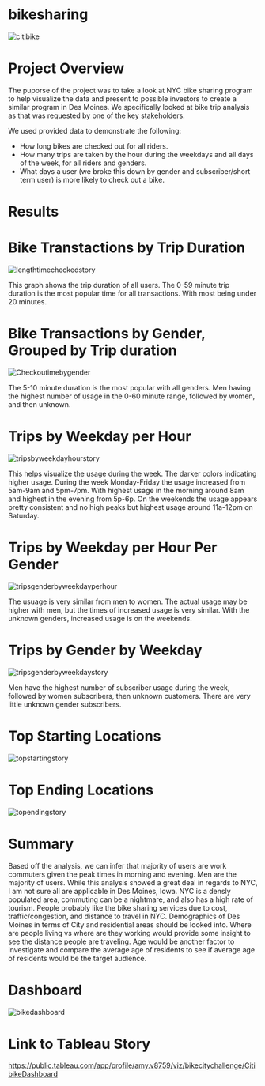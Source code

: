 # bikesharing
![citibike](https://user-images.githubusercontent.com/88061345/140596457-6b14bbe1-7dd9-4795-b0b7-1b8888bf0411.PNG)


# Project Overview

The puporse of the project was to take a look at NYC bike sharing program to help visualize the data and present to possible investors to create a similar program in Des Moines. We specifically looked at bike trip analysis as that was requested by one of the key stakeholders.

We used provided data to demonstrate the following:
- How long bikes are checked out for all riders.
- How many trips are taken by the hour during the weekdays and all days of the week, for all riders and genders.
- What days a user (we broke this down by gender and subscriber/short term user) is more likely to check out a bike.

# Results

# Bike Transtactions by Trip Duration

![lengthtimecheckedstory](https://user-images.githubusercontent.com/88061345/140597020-1499a7c4-b81d-4263-af90-15fbf26c2b30.PNG)

This graph shows the trip duration of all users. The 0-59 minute trip duration is the most popular time for all transactions. With most being under 20 minutes.


# Bike Transactions by Gender, Grouped by Trip duration

![Checkoutimebygender](https://user-images.githubusercontent.com/88061345/140596571-5a6df798-62e2-450c-858f-942ee6ad0846.PNG)

The 5-10 minute duration is the most popular with all genders. Men having the highest number of usage in the 0-60 minute range, followed by women, and then unknown.


# Trips by Weekday per Hour

![tripsbyweekdayhourstory](https://user-images.githubusercontent.com/88061345/140597049-873698c9-5e7f-4f99-8b16-59251de0046a.PNG)


This helps visualize the usage during the week. The darker colors indicating higher usage. During the week Monday-Friday the usage increased from 5am-9am and 5pm-7pm. With highest usage in the morning around 8am and highest in the evening from 5p-6p. On the weekends the usage appears pretty consistent and no high peaks but highest usage around 11a-12pm on Saturday.


# Trips by Weekday per Hour Per Gender

![tripsgenderbyweekdayperhour](https://user-images.githubusercontent.com/88061345/140597083-5374a66d-ab76-45e7-9f27-6f238d167185.PNG)


The usuage is very similar from men to women. The actual usage may be higher with men, but the times of increased usage is very similar. With the unknown genders, increased usage is on the weekends.

# Trips by Gender by Weekday

![tripsgenderbyweekdaystory](https://user-images.githubusercontent.com/88061345/140597088-4bd20ece-50f8-4777-8818-2968218ea855.PNG)

Men have the highest number of subscriber usage during the week, followed by women subscribers, then unknown customers. There are very little unknown gender subscribers.

# Top Starting Locations

![topstartingstory](https://user-images.githubusercontent.com/88061345/140597114-51a90e49-59f6-42f8-9ce8-f7f391f9d0f7.PNG)

# Top Ending Locations

![topendingstory](https://user-images.githubusercontent.com/88061345/140597130-00517edb-29fe-4d38-ba68-6dd6f434f2f9.PNG)


# Summary

Based off the analysis, we can infer that majority of users are work commuters given the peak times in morning and evening. Men are the majority of users. While this analysis showed a great deal in regards to NYC, I am not sure all are applicable in Des Moines, Iowa. NYC is a densly populated area, commuting can be a nightmare, and also has a high rate of tourism. People probably like the bike sharing services due to cost, traffic/congestion, and distance to travel in NYC. Demographics of Des Moines in terms of City and residential areas should be looked into. Where are people living vs where are they working would provide some insight to see the distance people are traveling. Age would be another factor to investigate and compare the average age of residents to see if average age of residents would be the target audience.

# Dashboard

![bikedashboard](https://user-images.githubusercontent.com/88061345/140597716-e8078227-aa7a-4073-856b-b62fdc38846e.PNG)




# Link to Tableau Story
https://public.tableau.com/app/profile/amy.v8759/viz/bikecitychallenge/CitibikeDashboard
